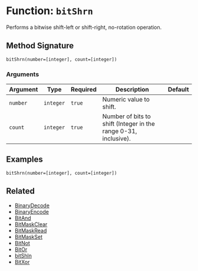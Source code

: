 [comment]: # (Note: This documentation is generated dynamically in the build process.  To modify the contents, change the javadoc on the _invoke method of the BIF class)

# Function: `bitShrn`

Performs a bitwise shift-left or shift-right, no-rotation operation.

## Method Signature

```
bitShrn(number=[integer], count=[integer])
```

### Arguments


| Argument | Type | Required | Description | Default |
|----------|------|----------|-------------|---------|
| `number` | `integer` | `true` | Numeric value to shift. |  |
| `count` | `integer` | `true` | Number of bits to shift (Integer in the range 0-31, inclusive). |  |

## Examples

```
bitShrn(number=[integer], count=[integer])
```

## Related

  * [BinaryDecode](./BinaryDecode.md)
  * [BinaryEncode](./BinaryEncode.md)
  * [BitAnd](./BitAnd.md)
  * [BitMaskClear](./BitMaskClear.md)
  * [BitMaskRead](./BitMaskRead.md)
  * [BitMaskSet](./BitMaskSet.md)
  * [BitNot](./BitNot.md)
  * [BitOr](./BitOr.md)
  * [bitShln](./bitShln.md)
  * [BitXor](./BitXor.md)
